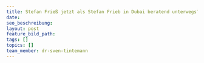 ```yaml
---
title: Stefan Frieß jetzt als Stefan Frieb in Dubai beratend unterwegs?
date:
seo_beschreibung:
layout: post
feature_bild_path:
tags: []
topics: []
team_member: dr-sven-tintemann
---
```

